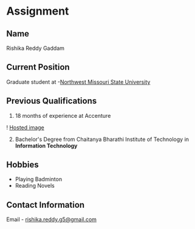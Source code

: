 # Assignment

## Name

Rishika Reddy Gaddam

## Current Position

Graduate student at -[Northwest Missouri State University](https://www.nwmissouri.edu/ "NWMSU")

## Previous Qualifications

1. 18 months of experience at Accenture

! [Hosted image](https://upload.wikimedia.org/wikipedia/commons/thumb/a/a2/MiniPoodlePup.jpg/800px-MiniPoodlePup.jpg "accenture logo")

2. Bachelor's Degree from Chaitanya Bharathi Institute of Technology in **Information Technology**

## Hobbies 

- Playing Badminton
- Reading Novels

## Contact Information

Email - rishika.reddy.g5@gmail.com



